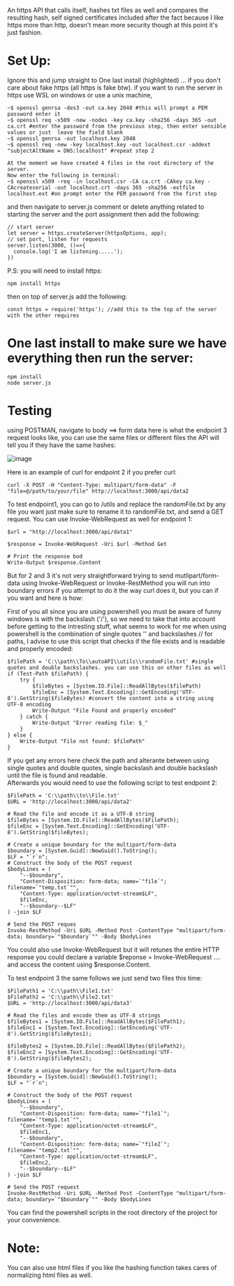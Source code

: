 
An https API that calls itself, hashes txt files as well and compares the resulting hash, self signed certificates included after the fact because I like https more than http, doesn't mean more security though at this point it's just fashion.

# Set Up:
Ignore this and jump straight to One last install (highlighted) ... if you don't care about fake https (all https is fake btw).
if you want to run the server in https use WSL on windows or use a unix machine,
```
~$ openssl genrsa -des3 -out ca.key 2048 #this will prompt a PEM password enter it
~$ openssl req -x509 -new -nodes -key ca.key -sha256 -days 365 -out ca.crt #enter the password from the previous step, then enter sensible values or just  leave the field blank
~$ openssl genrsa -out localhost.key 2048
~$ openssl req -new -key localhost.key -out localhost.csr -addext "subjectAltName = DNS:localhost" #repeat step 2

At the moment we have created 4 files in the root directory of the server.
Now enter the following in terminal:
~$ openssl x509 -req -in localhost.csr -CA ca.crt -CAkey ca.key -CAcreateserial -out localhost.crt -days 365 -sha256 -extfile localhost.ext #on prompt enter the PEM password from the first step
```
and then navigate to server.js comment or delete anything related to starting the server and the port assignment then add the following:
```
// start server
let server = https.createServer(httpsOptions, app);
// set port, listen for requests
server.listen(3000, ()=>{
  console.log('I am listening.....');
})
```
P.S: you will need to install https:
```
npm install https
```
then on top of server.js add the following: 
```
const https = require('https'); //add this to the top of the server with the other requires
```
# One last install to make sure we have everything then run the server:
```
npm install
node server.js
```

# Testing

using POSTMAN, navigate to body ==> form data here is what the endpoint 3 request looks like, you can use the same files or different files the API will tell you if they have the same hashes:


![image](https://github.com/Ahmedouu/autoAPI/assets/33392644/bd12d896-42bf-46b5-987f-76ece2323600)

Here is an example of curl for endpoint 2 if you prefer curl:
```
curl -X POST -H "Content-Type: multipart/form-data" -F "file=@/path/to/your/file" http://localhost:3000/api/data2
```

To test endpoint1, you can go to /utils and replace the randomFile.txt by any file you want just make sure to rename it to randomFile.txt, and send a GET request.
You can use Invoke-WebRequest as well for endpoint 1:
```
$url = "http://localhost:3000/api/data1"

$response = Invoke-WebRequest -Uri $url -Method Get

# Print the response bod
Write-Output $response.Content
```
But for 2 and 3 it's not very straightforward trying to send mutlipart/form-data using  Invoke-WebRequest or Invoke-RestMethod you will run into boundary errors if you attempt to do it the way curl does it, but you can if you want and here is how:

First of you all since you are using powershell you must be aware of funny windows is with the backslash ('/'), so we need to take that into account before getting to the intresting stuff, what seems to work for me when using powershell is the combination of single quotes '' and backslashes // for paths, I advise to use this script that checks if the file exists and is readable and properly encoded:
```
$filePath = 'C:\\path\\To\\autoAPI\\utils\\randomFile.txt' #single quotes and double backslashes. you can use this on other files as well
if (Test-Path $filePath) {
    try {
        $fileBytes = [System.IO.File]::ReadAllBytes($filePath)
        $fileEnc = [System.Text.Encoding]::GetEncoding('UTF-8').GetString($fileBytes) #convert the content into a string using UTF-8 encoding
        Write-Output "File Found and properly encoded"
    } catch {
        Write-Output "Error reading file: $_"
    }
} else {
    Write-Output "File not found: $filePath"
}
```
If you get any errors here check the path and alterante between using single quotes and double quotes, single backslash and double backslash until the file is found and readable.  
Afterwards you would need to use the following script to test endpoint 2:
```
$FilePath = 'C:\\path\\to\\File.txt' 
$URL = 'http://localhost:3000/api/data2'

# Read the file and encode it as a UTF-8 string
$fileBytes = [System.IO.File]::ReadAllBytes($FilePath);
$fileEnc = [System.Text.Encoding]::GetEncoding('UTF-8').GetString($fileBytes);

# Create a unique boundary for the multipart/form-data
$boundary = [System.Guid]::NewGuid().ToString();
$LF = "`r`n";
# Construct the body of the POST request
$bodyLines = ( 
    "--$boundary",
    "Content-Disposition: form-data; name=`"file`"; filename=`"temp.txt`"",
    "Content-Type: application/octet-stream$LF",
    $fileEnc,
    "--$boundary--$LF" 
) -join $LF

# Send the POST reques
Invoke-RestMethod -Uri $URL -Method Post -ContentType "multipart/form-data; boundary=`"$boundary`"" -Body $bodyLines
```
You could also use Invoke-WebRequest but it will retunes the entire HTTP response you could declare a variable $reponse = Invoke-WebRequest .... and access the content using $response.Content.

To test endpoint 3 the same follows we just send two files this time:
```
$FilePath1 = 'C:\\path\\File1.txt'
$FilePath2 = 'C:\\path\\File2.txt'
$URL = 'http://localhost:3000/api/data3'

# Read the files and encode them as UTF-8 strings
$fileBytes1 = [System.IO.File]::ReadAllBytes($FilePath1);
$fileEnc1 = [System.Text.Encoding]::GetEncoding('UTF-8').GetString($fileBytes1);

$fileBytes2 = [System.IO.File]::ReadAllBytes($FilePath2);
$fileEnc2 = [System.Text.Encoding]::GetEncoding('UTF-8').GetString($fileBytes2);

# Create a unique boundary for the multipart/form-data
$boundary = [System.Guid]::NewGuid().ToString();
$LF = "`r`n";

# Construct the body of the POST request
$bodyLines = ( 
    "--$boundary",
    "Content-Disposition: form-data; name=`"file1`"; filename=`"temp1.txt`"",
    "Content-Type: application/octet-stream$LF",
    $fileEnc1,
    "--$boundary",
    "Content-Disposition: form-data; name=`"file2`"; filename=`"temp2.txt`"",
    "Content-Type: application/octet-stream$LF",
    $fileEnc2,
    "--$boundary--$LF" 
) -join $LF

# Send the POST request
Invoke-RestMethod -Uri $URL -Method Post -ContentType "multipart/form-data; boundary=`"$boundary`"" -Body $bodyLines
```
You can find the powershell scripts in the root directory of the project for your convenience.

# Note:

You can also use html files if you like the hashing function takes cares of normalizing html files as well.
